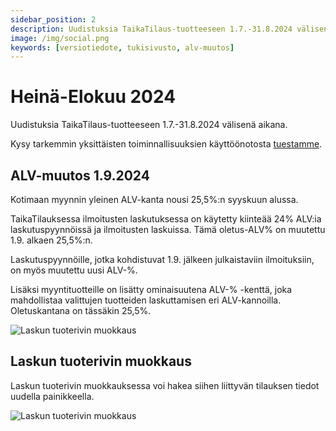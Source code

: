 ```yaml
---
sidebar_position: 2
description: Uudistuksia TaikaTilaus-tuotteeseen 1.7.-31.8.2024 välisenä aikana
image: /img/social.png
keywords: [versiotiedote, tukisivusto, alv-muutos]
---
```


# Heinä-Elokuu 2024

Uudistuksia TaikaTilaus-tuotteeseen 1.7.-31.8.2024 välisenä aikana.

Kysy tarkemmin yksittäisten toiminnallisuuksien käyttöönotosta [tuestamme](https://taikatilaus.freshdesk.com/).

## ALV-muutos 1.9.2024
 
Kotimaan myynnin yleinen ALV-kanta nousi 25,5%:n syyskuun alussa.

TaikaTilauksessa ilmoitusten laskutuksessa on käytetty kiinteää 24% ALV:ia laskutuspyynnöissä ja ilmoitusten laskuissa.
Tämä oletus-ALV% on muutettu 1.9. alkaen 25,5%:n.

Laskutuspyynnöille, jotka kohdistuvat 1.9. jälkeen julkaistaviin ilmoituksiin, on myös muutettu uusi ALV-%.

Lisäksi myyntituotteille on lisätty ominaisuutena ALV-% -kenttä, joka mahdollistaa valittujen tuotteiden laskuttamisen eri ALV-kannoilla.
Oletuskantana on tässäkin 25,5%.

![Laskun tuoterivin muokkaus](/img/versiotiedotteet/alv.jpg)

## Laskun tuoterivin muokkaus

Laskun tuoterivin muokkauksessa voi hakea siihen liittyvän tilauksen tiedot uudella painikkeella.

![Laskun tuoterivin muokkaus](/img/versiotiedotteet/laskun-tuoterivin-muokkaus.jpg)




